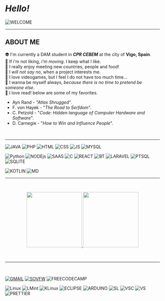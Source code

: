 # _Hello!_

![WELCOME](https://media.giphy.com/media/v1.Y2lkPTc5MGI3NjExZmNseDBteW9rdGRmbHYzNXU4MXFpcmtmc3plOHJibTFyNjV0OWJiOSZlcD12MV9pbnRlcm5hbF9naWZfYnlfaWQmY3Q9Zw/93ssSaI7FeCWoPxlJs/giphy-downsized-large.gif)

---

## **ABOUT ME**

:alien: I'm currently a DAM student in _**CPR CEBEM**_ at the city of **Vigo, Spain**.
</br>
:runner: If i'm not liking, _i'm moving_. I keep what I like.
</br>
:icecream: I really enjoy meeting new countries, people and food!
</br>
:beers: I _will not say no_, when a project interests me.
</br>
:game_die: I love videogames, but I feel I do not have too much time...
</br>
:raising_hand: I wanna be myself always, _because there is no time to pretend be someone else_.
</br>
:muscle: I love read! below are some of my favorites.

- Ayn Rand - _"Atlas Shrugged"_.
- F. von Hayek - "_The Road to Serfdom_".
- C. Petzold - "_Code: Hidden language of Computer Hardware and Software_".
- D. Carnegie - "_How to Win and Influence People_".
</br>

---

![JAVA](https://img.shields.io/badge/Java-ED8B00?style=for-the-badge&logo=openjdk&logoColor=white)
![PHP](https://img.shields.io/badge/PHP-777BB4?style=for-the-badge&logo=php&logoColor=white)
![HTML](https://img.shields.io/badge/HTML-239120?style=for-the-badge&logo=html5&logoColor=white)
![CSS](https://img.shields.io/badge/CSS-239120?&style=for-the-badge&logo=css3&logoColor=white)
![JS](https://img.shields.io/badge/JavaScript-F7DF1E?style=for-the-badge&logo=javascript&logoColor=black)
![MYSQL](https://img.shields.io/badge/MySQL-00000F?style=for-the-badge&logo=mysql&logoColor=white)

![Python](https://img.shields.io/badge/Python-3776AB?style=for-the-badge&logo=python&logoColor=white)
![NODEjs](https://img.shields.io/badge/Node.js-43853D?style=for-the-badge&logo=node.js&logoColor=white)
![SAAS](https://img.shields.io/badge/Sass-CC6699?style=for-the-badge&logo=sass&logoColor=white)
![C](https://img.shields.io/badge/C%23-239120?style=for-the-badge&logo=c-sharp&logoColor=white)
![REACT](https://img.shields.io/badge/React-20232A?style=for-the-badge&logo=react&logoColor=61DAFB)
![BT](https://img.shields.io/badge/Bootstrap-563D7C?style=for-the-badge&logo=bootstrap&logoColor=white)
![LARAVEL](https://img.shields.io/badge/Laravel-FF2D20?style=for-the-badge&logo=laravel&logoColor=white)
![PTSQL](https://img.shields.io/badge/PostgreSQL-316192?style=for-the-badge&logo=postgresql&logoColor=white)
![SQLITE](https://img.shields.io/badge/SQLite-07405E?style=for-the-badge&logo=sqlite&logoColor=white)

![KOTLIN](https://img.shields.io/badge/Kotlin-0095D5?&style=for-the-badge&logo=kotlin&logoColor=white)
![MD](https://img.shields.io/badge/Markdown-000000?style=for-the-badge&logo=markdown&logoColor=white)

---

</br>
<p align="center">
<a href="https://leetcode.com/azpy/">
  <img height="180em" src="https://leetcard.jacoblin.cool/Azpy?theme=nord&font=Kulim%20Park&ext=activity)](https://leetcode.com/Azpy/"/>
</a>
<a href="https://github.com/Azpyrx">
  <img height="180em" src="https://github-readme-stats-eight-theta.vercel.app/api/top-langs/?username=Azpyrx&layout=compact&langs_count=8&theme=algolia"/>
</a>
</p>

</br>

---

</br>

[![GMAIL](https://img.shields.io/badge/Gmail-D14836?logo=gmail)](mailto:alexis.az2014@gmail.com/)
[![SOVFW](https://aleen42.github.io/badges/src/stackoverflow.svg)](https://stackoverflow.com/users/22610407/azpy)
![FREECODECAMP](https://img.shields.io/freecodecamp/points/azpy?logo=freeCodeCamp)

![Linux](https://img.shields.io/badge/Linux-FCC624?style=for-the-badge&logo=linux&logoColor=black)
![LMint](https://img.shields.io/badge/Linux_Mint-87CF3E?style=for-the-badge&logo=linux-mint&logoColor=white)
![KLinux](https://img.shields.io/badge/Kali_Linux-557C94?style=for-the-badge&logo=kali-linux&logoColor=white)
![ECLIPSE](https://img.shields.io/badge/Eclipse-2C2255?style=for-the-badge&logo=eclipse&logoColor=white)
![ARDUINO](https://img.shields.io/badge/Arduino_IDE-00979D?style=for-the-badge&logo=arduino&logoColor=white)
![SL](https://img.shields.io/badge/sublime_text-%23575757.svg?&style=for-the-badge&logo=sublime-text&logoColor=important)
![VSC](https://img.shields.io/badge/Visual_Studio_Code-0078D4?style=for-the-badge&logo=visual%20studio%20code&logoColor=white)
![VS](https://img.shields.io/badge/Visual_Studio-5C2D91?style=for-the-badge&logo=visual%20studio&logoColor=white)
![PRETTIER](https://img.shields.io/badge/prettier-1A2C34?style=for-the-badge&logo=prettier&logoColor=F7BA3E)
